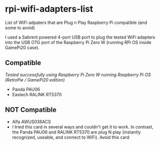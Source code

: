 # rpi-wifi-adapters-list
List of WiFi adpaters that are Plug n Play Raspberry Pi compatible (and some to avoid)

I used a Sabrent powered 4-port USB port to plug the tested WiFi adapters into the USB OTG port of the Raspberry Pi Zero W (running RPi OS inside GamePi20 case).

## Compatible
*Tested successfully using Raspberry Pi Zero W running Raspberry Pi OS (RetroPie / GamePi20 edition)*
- Panda PAU06
- Eastech RALINK RT5370

## NOT Compatible
- Alfa AWUS036ACS
 - I tried this card in several ways and couldn't get it to work.  In contrast, the Panda PAU06 and RALINK RT5370 are plug N play (instantly recognized, useable, and connect to WiFi).  Avoid this card
